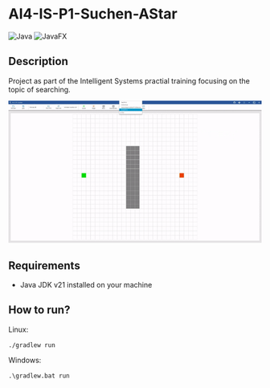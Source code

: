 # AI4-IS-P1-Suchen-AStar
![Java](https://img.shields.io/badge/Java-ED8B00?style=for-the-badge&logo=openjdk&logoColor=white) ![JavaFX](https://img.shields.io/badge/javafx-%23FF0000.svg?style=for-the-badge&logo=javafx&logoColor=white)

## Description
Project as part of the Intelligent Systems practial training focusing on the topic of searching.

![](https://github.com/BAAMMM1/AI4-IS-P1-Suchen-AStar/blob/348d64e00d7ee3168c27801875344e28374f1b75/images/teaser.gif)

## Requirements
- Java JDK v21 installed on your machine

## How to run?
Linux:
```
./gradlew run
```

Windows:
```
.\gradlew.bat run
```
